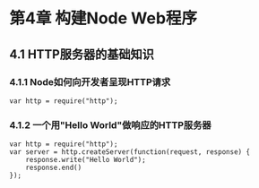 # 第4章 构建Node Web程序 #

## 4.1 HTTP服务器的基础知识

### 4.1.1 Node如何向开发者呈现HTTP请求

    var http = require("http");

### 4.1.2 一个用"Hello World"做响应的HTTP服务器
    
    var http = require("http");
    var server = http.createServer(function(request, response) {
        response.write("Hello World");
        response.end()
    });


